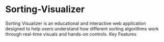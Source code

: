 # Sorting-Visualizer
Sorting Visualizer is an educational and interactive web application designed to help users understand how different sorting algorithms work through real-time visuals and hands-on controls.  Key Features
